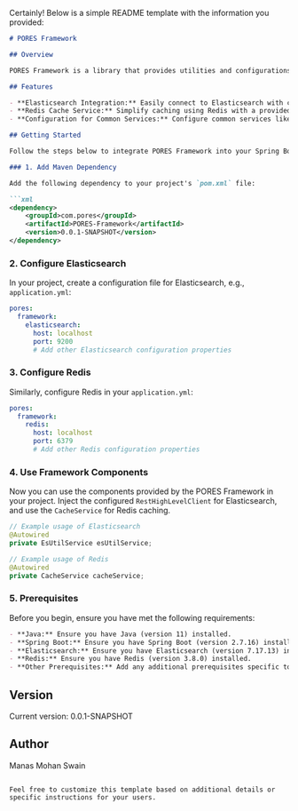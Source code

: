 Certainly! Below is a simple README template with the information you provided:

```markdown
# PORES Framework

## Overview

PORES Framework is a library that provides utilities and configurations for common functionalities in a Spring Boot application.

## Features

- **Elasticsearch Integration:** Easily connect to Elasticsearch with configurable properties.
- **Redis Cache Service:** Simplify caching using Redis with a provided cache service.
- **Configuration for Common Services:** Configure common services like Kafka, UUID generation, and more.

## Getting Started

Follow the steps below to integrate PORES Framework into your Spring Boot project.

### 1. Add Maven Dependency

Add the following dependency to your project's `pom.xml` file:

```xml
<dependency>
    <groupId>com.pores</groupId>
    <artifactId>PORES-Framework</artifactId>
    <version>0.0.1-SNAPSHOT</version>
</dependency>
```

### 2. Configure Elasticsearch

In your project, create a configuration file for Elasticsearch, e.g., `application.yml`:

```yaml
pores:
  framework:
    elasticsearch:
      host: localhost
      port: 9200
      # Add other Elasticsearch configuration properties
```

### 3. Configure Redis

Similarly, configure Redis in your `application.yml`:

```yaml
pores:
  framework:
    redis:
      host: localhost
      port: 6379
      # Add other Redis configuration properties
```

### 4. Use Framework Components

Now you can use the components provided by the PORES Framework in your project. Inject the configured `RestHighLevelClient` for Elasticsearch, and use the `CacheService` for Redis caching.

```java
// Example usage of Elasticsearch 
@Autowired
private EsUtilService esUtilService;

// Example usage of Redis 
@Autowired
private CacheService cacheService;
```

### 5. Prerequisites

Before you begin, ensure you have met the following requirements:
```markdown
- **Java:** Ensure you have Java (version 11) installed.
- **Spring Boot:** Ensure you have Spring Boot (version 2.7.16) installed.
- **Elasticsearch:** Ensure you have Elasticsearch (version 7.17.13) installed.
- **Redis:** Ensure you have Redis (version 3.8.0) installed.
- **Other Prerequisites:** Add any additional prerequisites specific to your project.
```


## Version

Current version: 0.0.1-SNAPSHOT

## Author

Manas Mohan Swain

```

Feel free to customize this template based on additional details or specific instructions for your users.